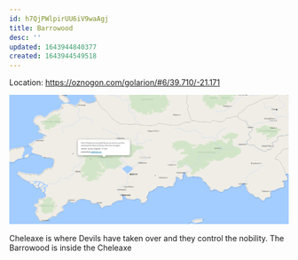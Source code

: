 ```yaml
---
id: h7QjPWlpirUU6iV9waAgj
title: Barrowood
desc: ''
updated: 1643944840377
created: 1643944549518
---
```


Location: https://oznogon.com/golarion/#6/39.710/-21.171

![Map](/assets/images/2022-02-03-21-20-26.png)

Cheleaxe is where Devils have taken over and they control the nobility. The Barrowood is inside the Cheleaxe 
